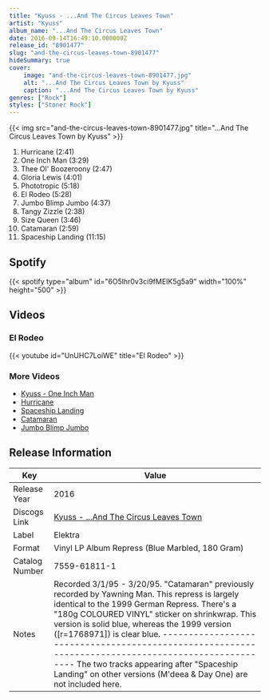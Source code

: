 ```yaml
---
title: "Kyuss - ...And The Circus Leaves Town"
artist: "Kyuss"
album_name: "...And The Circus Leaves Town"
date: 2016-09-14T16:49:10.000000Z
release_id: "8901477"
slug: "and-the-circus-leaves-town-8901477"
hideSummary: true
cover:
    image: "and-the-circus-leaves-town-8901477.jpg"
    alt: "...And The Circus Leaves Town by Kyuss"
    caption: "...And The Circus Leaves Town by Kyuss"
genres: ["Rock"]
styles: ["Stoner Rock"]
---
```


{{< img src="and-the-circus-leaves-town-8901477.jpg" title="...And The Circus Leaves Town by Kyuss" >}}

<!-- section break -->

1. Hurricane (2:41)
2. One Inch Man (3:29)
3. Thee Ol' Boozeroony (2:47)
4. Gloria Lewis (4:01)
5. Phototropic (5:18)
6. El Rodeo (5:28)
7. Jumbo Blimp Jumbo (4:37)
8. Tangy Zizzle (2:38)
9. Size Queen (3:46)
10. Catamaran (2:59)
11. Spaceship Landing (11:15)

<!-- section break -->


## Spotify
{{< spotify type="album" id="6O5lhr0v3ci9fMEIK5g5a9" width="100%" height="500" >}}



## Videos
### El Rodeo
{{< youtube id="UnUHC7LoiWE" title="El Rodeo" >}}<br>

### More Videos

- [Kyuss - One Inch Man](https://www.youtube.com/watch?v=CAXGu81Rk1g)
- [Hurricane](https://www.youtube.com/watch?v=9S-HOU6IehU)
- [Spaceship Landing](https://www.youtube.com/watch?v=XJeD2tsKBoA)
- [Catamaran](https://www.youtube.com/watch?v=kdkeorF6Fiw)
- [Jumbo Blimp Jumbo](https://www.youtube.com/watch?v=wC5UKU7xh_4)


## Release Information
|  Key           | Value                                                |
| ---------------| ---------------------------------------------------- |
| Release Year   | 2016                                   |
| Discogs Link   | [Kyuss - ...And The Circus Leaves Town](https://www.discogs.com/release/8901477-Kyuss-And-The-Circus-Leaves-Town) |
| Label          | Elektra |
| Format         | Vinyl LP Album Repress (Blue Marbled, 180 Gram) |
| Catalog Number | 7559-61811-1 |
| Notes | Recorded 3/1/95 - 3/20/95. "Catamaran" previously recorded by Yawning Man.  This repress is largely identical to the 1999 German Repress. There's a "180g COLOURED VINYL" sticker on shrinkwrap. This version is solid blue, whereas the 1999 version ([r=1768971]) is clear blue. ---------------------------------------------------------------------------------------------------- The two tracks appearing after "Spaceship Landing" on other versions (M'deea & Day One) are not included here.  |
